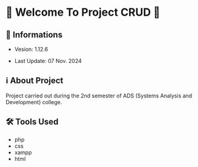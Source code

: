 # 🎉 Welcome To Project CRUD 🚀 

## 📢 Informations

- Vesion: 1.12.6

- Last Update: 07 Nov. 2024

## ℹ️ About Project

Project carried out during the 2nd semester of ADS (Systems Analysis and Development) college.

## 🛠️ Tools Used

- php
- css
- xampp
- html
